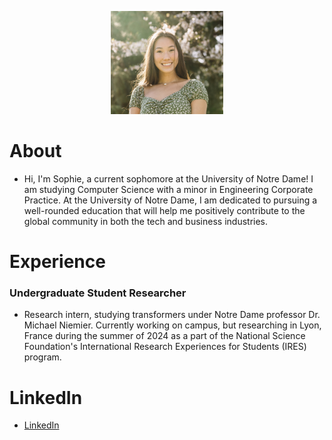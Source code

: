 <p align="center">
  <img src="/assets/Sophie Chou Headshot.jpg" alt="Alt text" width="180" height="165">
</p>


# About
- Hi, I'm Sophie, a current sophomore at the University of Notre Dame! I am studying Computer Science with a minor in Engineering Corporate Practice. At the University of Notre Dame, I am dedicated to pursuing a well-rounded education that will help me positively contribute to the global community in both the tech and business industries.

# Experience
### Undergraduate Student Researcher
- Research intern, studying transformers under Notre Dame professor Dr. Michael Niemier. Currently working on campus, but researching in Lyon, France during the summer of 2024 as a part of the National Science Foundation's International Research Experiences for Students (IRES) program.

# LinkedIn
- [LinkedIn](https://www.linkedin.com/in/sophiechou-/)
